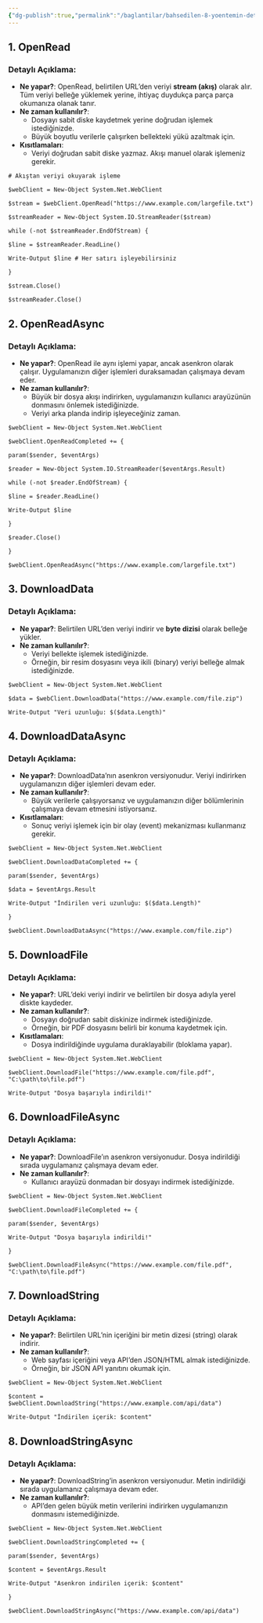 ```yaml
---
{"dg-publish":true,"permalink":"/baglantilar/bahsedilen-8-yoentemin-detayli-aciklamasi/"}
---
```



## 1. **OpenRead**

### Detaylı Açıklama:

- **Ne yapar?**: OpenRead, belirtilen URL’den veriyi **stream (akış)** olarak alır. Tüm veriyi belleğe yüklemek yerine, ihtiyaç duydukça parça parça okumanıza olanak tanır.
- **Ne zaman kullanılır?**:
    - Dosyayı sabit diske kaydetmek yerine doğrudan işlemek istediğinizde.
    - Büyük boyutlu verilerle çalışırken bellekteki yükü azaltmak için.
- **Kısıtlamaları**:
    - Veriyi doğrudan sabit diske yazmaz. Akışı manuel olarak işlemeniz gerekir.

```
# Akıştan veriyi okuyarak işleme

$webClient = New-Object System.Net.WebClient

$stream = $webClient.OpenRead("https://www.example.com/largefile.txt")

$streamReader = New-Object System.IO.StreamReader($stream)

while (-not $streamReader.EndOfStream) {

$line = $streamReader.ReadLine()

Write-Output $line # Her satırı işleyebilirsiniz

}

$stream.Close()

$streamReader.Close()
```


## 2. **OpenReadAsync**

### Detaylı Açıklama:

- **Ne yapar?**: OpenRead ile aynı işlemi yapar, ancak asenkron olarak çalışır. Uygulamanızın diğer işlemleri duraksamadan çalışmaya devam eder.
- **Ne zaman kullanılır?**:
    - Büyük bir dosya akışı indirirken, uygulamanızın kullanıcı arayüzünün donmasını önlemek istediğinizde.
    - Veriyi arka planda indirip işleyeceğiniz zaman.

```
$webClient = New-Object System.Net.WebClient

$webClient.OpenReadCompleted += {

param($sender, $eventArgs)

$reader = New-Object System.IO.StreamReader($eventArgs.Result)

while (-not $reader.EndOfStream) {

$line = $reader.ReadLine()

Write-Output $line

}

$reader.Close()

}

$webClient.OpenReadAsync("https://www.example.com/largefile.txt")
```


## 3. **DownloadData**

### Detaylı Açıklama:

- **Ne yapar?**: Belirtilen URL’den veriyi indirir ve **byte dizisi** olarak belleğe yükler.
- **Ne zaman kullanılır?**:
    - Veriyi bellekte işlemek istediğinizde.
    - Örneğin, bir resim dosyasını veya ikili (binary) veriyi belleğe almak istediğinizde.


```
$webClient = New-Object System.Net.WebClient

$data = $webClient.DownloadData("https://www.example.com/file.zip")

Write-Output "Veri uzunluğu: $($data.Length)"
```


## 4. **DownloadDataAsync**

### Detaylı Açıklama:

- **Ne yapar?**: DownloadData’nın asenkron versiyonudur. Veriyi indirirken uygulamanızın diğer işlemleri devam eder.
- **Ne zaman kullanılır?**:
    - Büyük verilerle çalışıyorsanız ve uygulamanızın diğer bölümlerinin çalışmaya devam etmesini istiyorsanız.
- **Kısıtlamaları**:
    - Sonuç veriyi işlemek için bir olay (event) mekanizması kullanmanız gerekir.

```
$webClient = New-Object System.Net.WebClient

$webClient.DownloadDataCompleted += {

param($sender, $eventArgs)

$data = $eventArgs.Result

Write-Output "İndirilen veri uzunluğu: $($data.Length)"

}

$webClient.DownloadDataAsync("https://www.example.com/file.zip")
```


## 5. **DownloadFile**

### Detaylı Açıklama:

- **Ne yapar?**: URL’deki veriyi indirir ve belirtilen bir dosya adıyla yerel diskte kaydeder.
- **Ne zaman kullanılır?**:
    - Dosyayı doğrudan sabit diskinize indirmek istediğinizde.
    - Örneğin, bir PDF dosyasını belirli bir konuma kaydetmek için.
- **Kısıtlamaları**:
    - Dosya indirildiğinde uygulama duraklayabilir (bloklama yapar).

```
$webClient = New-Object System.Net.WebClient

$webClient.DownloadFile("https://www.example.com/file.pdf", "C:\path\to\file.pdf")

Write-Output "Dosya başarıyla indirildi!"
```


## 6. **DownloadFileAsync**

### Detaylı Açıklama:

- **Ne yapar?**: DownloadFile’ın asenkron versiyonudur. Dosya indirildiği sırada uygulamanız çalışmaya devam eder.
- **Ne zaman kullanılır?**:
    - Kullanıcı arayüzü donmadan bir dosyayı indirmek istediğinizde.

```
$webClient = New-Object System.Net.WebClient

$webClient.DownloadFileCompleted += {

param($sender, $eventArgs)

Write-Output "Dosya başarıyla indirildi!"

}

$webClient.DownloadFileAsync("https://www.example.com/file.pdf", "C:\path\to\file.pdf")
```


## 7. **DownloadString**

### Detaylı Açıklama:

- **Ne yapar?**: Belirtilen URL’nin içeriğini bir metin dizesi (string) olarak indirir.
- **Ne zaman kullanılır?**:
    - Web sayfası içeriğini veya API’den JSON/HTML almak istediğinizde.
    - Örneğin, bir JSON API yanıtını okumak için.


```
$webClient = New-Object System.Net.WebClient

$content = $webClient.DownloadString("https://www.example.com/api/data")

Write-Output "İndirilen içerik: $content"
```


## 8. **DownloadStringAsync**

### Detaylı Açıklama:

- **Ne yapar?**: DownloadString’in asenkron versiyonudur. Metin indirildiği sırada uygulamanız çalışmaya devam eder.
- **Ne zaman kullanılır?**:
    - API’den gelen büyük metin verilerini indirirken uygulamanızın donmasını istemediğinizde.

```
$webClient = New-Object System.Net.WebClient

$webClient.DownloadStringCompleted += {

param($sender, $eventArgs)

$content = $eventArgs.Result

Write-Output "Asenkron indirilen içerik: $content"

}

$webClient.DownloadStringAsync("https://www.example.com/api/data")
```



